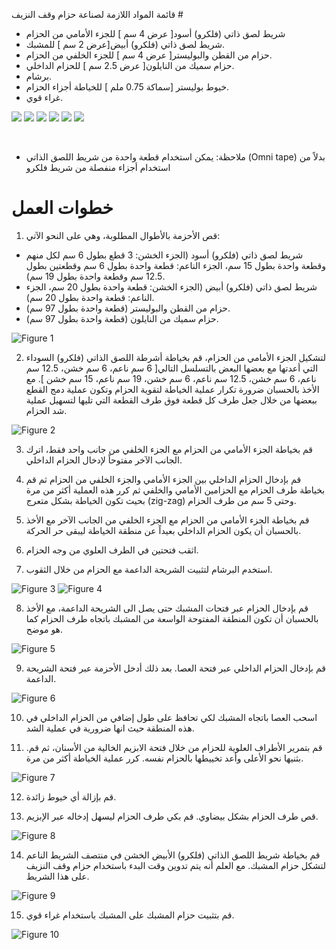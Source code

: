 ‏# قائمة المواد اللازمة لصناعة حزام وقف النزيف
* ‏شريط لصق ذاتي (فلكرو) أسود[ عرض 4 سم ] للجزء الأمامي من الحزام
* ‏شريط لصق ذاتي (فلكرو) أبيض[عرض 2 سم ] للمشبك.
* ‏حزام من القطن والبوليستر[ عرض 4 سم ] للجزء الخلفي من الحزام.
* ‏حزام سميك من النايلون[ عرض 2.5 سم ] للحزام الداخلي.
* ‏برشام.
* ‏خيوط بوليستر [سماكة 0.75 ملم ] للخياطة أجزاء الحزام.
* ‏غراء قوي.

![](assets/instructions/part1.jpg)
![](assets/instructions/part2.jpg)
![](assets/instructions/part3.jpg)
![](assets/instructions/part4.jpg)
![](assets/instructions/part5.jpg)
![](assets/instructions/part6.jpg)

 
* ملاحظة: يمكن استخدام قطعة واحدة من شريط اللصق الذاتي (Omni tape) بدلاً من استخدام أجزاء منفصلة من شريط فلكرو

# ‏خطوات العمل
1. قص الأحزمة بالأطوال المطلوبة، وهي على النحو الآتي:
 * شريط لصق ذاتي (فلكرو) أسود (الجزء الخشن: 3 قطع بطول 6 سم لكل منهم وقطعة واحدة بطول 15 سم، الجزء الناعم: قطعة واحدة بطول 6 سم وقطعتين بطول 12.5 سم وقطعة واحدة بطول 19 سم).
 * شريط لصق ذاتي (فلكرو) أبيض (الجزء الخشن: قطعة واحدة بطول 20 سم، الجزء الناعم: قطعة واحدة بطول 20 سم).
 * حزام من القطن والبوليستر (قطعة واحدة بطول 97 سم).
 * حزام سميك من النايلون (قطعة واحدة بطول 97 سم).

![Figure 1](assets/instructions/figure1.jpg)

2. لتشكيل الجزء الأمامي من الحزام، قم بخياطة أشرطة اللصق الذاتي (فلكرو) السوداء التي أعدتها مع بعضها البعض بالتسلسل التالي[ 6 سم ناعم، 6 سم خشن، 12.5 سم ناعم، 6 سم خشن، 12.5 سم ناعم، 6 سم خشن، 19 سم ناعم، 15 سم خشن ].
مع الأخذ بالحسبان ضرورة تكرار عملية الخياطة لتقوية الحزام وتكون عملية دمج القطع ببعضها من خلال جعل طرف كل قطعة فوق طرف القطعة التي تليها لتسهيل عملية شد الحزام.

![Figure 2](assets/instructions/figure2.jpg)

3. قم بخياطة الجزء الأمامي من الحزام مع الجزء الخلفي من جانب واحد فقط، اترك الجانب الآخر مفتوحاً لإدخال الحزام الداخلي.

4. قم بإدخال الحزام الداخلي بين الجزء الأمامي والجزء الخلفي من الحزام ثم قم بخياطة طرف الحزام مع الحزامين الأمامي والخلفي ثم كرر هذه العملية أكثر من مرة بحيث تكون الخياطة بشكل متعرج (zig-zag) وحتى 5 سم من طرف الحزام.

5. قم بخياطة الجزء الأمامي من الحزام مع الجزء الخلفي من الجانب الآخر مع الأخذ بالحسبان أن يكون الحزام الداخلي بعيداً عن منطقة الخياطة ليبقى حر الحركة.

6. اثقب فتحتين في الطرف العلوي من وجه الحزام.

7.  استخدم البرشام لتثبيت الشريحة الداعمة مع الحزام من خلال الثقوب.

![Figure 3](assets/instructions/figure3.jpg)
![Figure 4](assets/instructions/figure4.jpg)

8.  قم بإدخال الحزام عبر فتحات المشبك حتى يصل الى الشريحة الداعمة، مع الأخذ بالحسبان أن تكون المنطقة المفتوحة الواسعة من المشبك باتجاه طرف الحزام كما هو موضح.

![Figure 5](assets/instructions/figure5.jpg)

9. قم بإدخال الحزام الداخلي عبر فتحة العصا. بعد ذلك أدخل الأحزمة عبر فتحة الشريحة الداعمة.

![Figure 6](assets/instructions/figure6.jpg)

10. اسحب العصا باتجاه المشبك لكي تحافظ على طول إضافي من الحزام الداخلي في هذه المنطقة حيث انها ضرورية في عملية الشد.

11. .قم بتمرير الأطراف العلوية للحزام من خلال فتحة الابزيم الخالية من الأسنان، ثم قم بثنيها نحو الأعلى وأعد تخييطها بالحزام نفسه. كرر عملية الخياطة أكثر من مرة.

![Figure 7](assets/instructions/figure7.jpg)

12. قم بإزالة أي خيوط زائدة.

13. قص طرف الحزام بشكل بيضاوي. قم بكي طرف الحزام ليسهل إدخاله عبر الإبزيم.

![Figure 8](assets/instructions/figure8.jpg)

14. قم بخياطة شريط اللصق الذاتي (فلكرو) الأبيض الخشن في منتصف الشريط الناعم لتشكل 
حزام المشبك. مع العلم أنه يتم تدوين وقت البدء باستخدام حزام وقف النزيف على هذا الشريط.

![Figure 9](assets/instructions/figure9.jpg)

15. قم بتثبيت حزام المشبك على المشبك باستخدام غراء قوي.

![Figure 10](assets/instructions/figure10.jpg)

